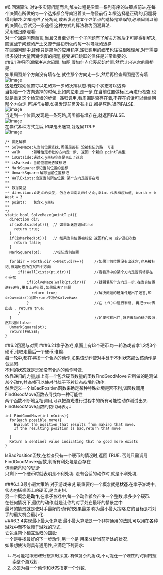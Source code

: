 #6.回溯算法
对许多实际问题而言,解决过程是沿着一系列有序的决策点前进,在每个决策点所做的每一个选择都会导向沿着某一路径前行.如果选择是正确的,问题将得到解决.如果走进了死胡同,或者发现在某个决策点的选择是错误的,必须回到以前的决策点,尝试另一条途径.这种方式的算法称为回溯算法.  
采用递归原理看:  
对一个回溯问题而言,当且仅当至少有一个子问题有了解决方案后才可能得到解决,而这些子问题的产生又源于最初所做的每一种可能的选择.  
在回溯问题中,即便只是简单的应用程序,递归调用的细节也往往很难理解,对于需要很多设计大量回溯步骤的问题,接受递归跳跃的信任是非常重要的.  
##6.1 递归回溯解决迷宫问题.
如图,假如红点代表起始位置.然后走出迷宫的思想是:  
如果周围某个方向没有墙存在,就往那个方向走一步,然后再检查周围是否有墙  
![image](https://github.com/nightriain/c/blob/master/mg.jpg)  
这是在起始位置可以走的第一步的决策状态.有两个状态可以选择  
当朝着一个方向选择的时候,比如向左走,走一步,在当前位置做标记,再进行检查,也就是重复这个检查墙的步骤  
递归调用,看周围是否存在墙,不存在的话可以继续朝那个方向走,再进行决策.如果发现前面没有出口,都是死路,返回FALSE.  
![image](https://github.com/nightriain/c/blob/master/mg1.jpg)  
当走到一个位置,发现是一条死路,周围都有墙存在,就返回FALSE.  
![image](https://github.com/nightriain/c/blob/master/mg2.jpg)  
在尝试各种方式之后,如果走出迷宫,就返回TRUE  
![image](https://github.com/nightriain/c/blob/master/mg3.jpg)  

  
```
/* 函数解释  
** SolveMaze:从当前位置查找,周围是否有 没被标记的路  可走
** walk     :朝着给定参数的方向走一步, 返回一个新的 pointT类型
** isOutside:通过x,y坐标检查是否出了迷宫
** isMarked: 当前位置是否被标记
** MarkSquare:标记当前位置的坐标 
** UnmarkSquare:解除当前位置标记
** WallExists:检查当前所在位置 某个方向是否存在墙
**
** 数据类型  
** direction:自定义的类型, 包含东西南北四个方向,拿int 代表相应的值, North = 0 West = 3
** pointT:   包含x,y坐标
** 
*/
static bool SolveMaze(pointT pt){
  direction dir;
  if(isOutside(pt)){  // 如果出迷宫返回true
    return true;
  }
  if(isMarked(pt)){   // 如果当前位置被标记 返回false 减少递归次数
    return false;
  }
  MarkSquare(pt);     //标记当前位置
                                       
  for(dir = North;dir <=West;dir++){     //如果当前位置没有出迷宫,也未被标记,就遍历它所在的四个方向
      if(!WallExists(pt,dir)){           //看看其中的某个方向是否有墙存在 不存在
          if(SolveMaze(walk(pt,dir)){    //就朝着某个方向走一步,在当前位置进行递归,重复上述步骤,如果解决了问题
            return true;                 //解决问题的是条件是出了迷宫,即isOutside()返回true.传递给SolveMaze
          }                              //在 if()中进行判断, 再把true传出去 . return true;
      }
  }                                      //如果没有出口,就把当前的标记取消,然后返回false
  UnmarkSquare(pt);                     
  return(FALSE);
}

```
##6.2回溯与对策
###6.2.1拿子游戏
桌面上有13个硬币,每一轮游戏者拿1,2或3个硬币,谁取走最后一个硬币,谁输.  
每一轮中,都在寻找一个合适的动作,如果该动作使对手处于不利状态那么该动作是合适的.  
不利的状态就是玩家没有合适的动作可做.  
依靠递归的力量,加上有一个包含硬币数量的函数FindGoodMove,它所做的是测试某个动作,并查找可以使对付处于不利状态处境的动作.  
然后定义一个IsBadPosition函数来确定某种特殊处境是否不利,该函数调用FindGoodMove函数去寻找每一种可能性  
两个函数不断地互相调用,可以把游戏进行过程中的所有可能性动作测试出来.  
FindGoodMove函数的伪代码表示:
```
int FindGoodMove(int nCoins){
  for(each possible move){
    Evaluat the position that results from making that move.
    If the resulting position is bad,return that move
  
  }
  Return a sentinel value indicating that no good more exists
}

```
IsBadPosition函数,在检查只有一个硬币的情况时,返回 TRUE. 否则只需调用FindGoodMovee函数,判断有利处境是否存在.  
该函数贯彻的思想:  
只剩下一个硬币时就表明是不利处境. 没有合适的动作时,就是不利处境.  

###6.2.3最小最大策略
对于游戏来说,最重要的一个概念就是**状态**.在拿子游戏中,状态包括桌面上的硬币,是谁走棋.  
另一个概念是**动作**,在拿子游戏中,每一个动作都会产生一个整数,拿多少个硬币.  
在任何情况下,最优的动作,就是让你的对手处在最坏的情景之中  
最坏的情景就是使对手最好的动作的效果最差.称为最小最大策略.它的目标是将对手的最大机会最小化.  
###6.2.4实现最小最大化算法
最小最大算法是一个非常通用的法则,可以用在各种游戏中而不依赖于游戏的形式.  
它包含两个相互递归的函数:  
一个是寻找最好的下一步动作,另一个是 用来分析当前所处的状况.  
如果想使法则具有通用性,应满足下列要求:  
1. 尽可能地限制递归搜索的深度. 稍微复杂的游戏,不可能在一个理性的时间内搜索整个游戏树.  
2. 必须为每一个动作和状态指定一个分数.  
  


